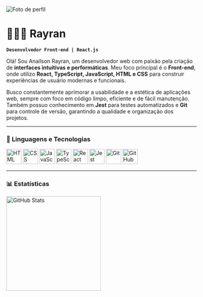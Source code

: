 ![Foto de perfil](https://github.com/user-attachments/assets/d1229a1f-585a-4f09-9d15-7a9c08907c65)

# 👩🏻‍💻 Rayran

**`Desenvolvedor Front-end | React.js`**

Olá! Sou Anailson Rayran, um desenvolvedor web com paixão pela criação de **interfaces intuitivas e performáticas**. Meu foco principal é o **Front-end**, onde utilizo **React, TypeScript, JavaScript, HTML e CSS** para construir experiências de usuário modernas e funcionais.

Busco constantemente aprimorar a usabilidade e a estética de aplicações web, sempre com foco em código limpo, eficiente e de fácil manutenção. Também possuo conhecimento em **Jest** para testes automatizados e **Git** para controle de versão, garantindo a qualidade e organização dos projetos.

---

### 🤖 Linguagens e Tecnologias

<p align="left">
  <img alt="HTML" title="HTML" width="40px" src="https://cdn.jsdelivr.net/gh/devicons/devicon/icons/html5/html5-original.svg" />
  <img alt="CSS" title="CSS" width="40px" src="https://cdn.jsdelivr.net/gh/devicons/devicon/icons/css3/css3-original.svg" />
  <img alt="JavaScript" title="JavaScript" width="40px" src="https://cdn.jsdelivr.net/gh/devicons/devicon/icons/javascript/javascript-original.svg" />
  <img alt="TypeScript" title="TypeScript" width="40px" src="https://cdn.jsdelivr.net/gh/devicons/devicon/icons/typescript/typescript-original.svg" />
  <img alt="React" title="React" width="40px" src="https://cdn.jsdelivr.net/gh/devicons/devicon/icons/react/react-original.svg" />
  <img alt="Jest" title="Jest" width="40px" src="https://cdn.jsdelivr.net/gh/devicons/devicon/icons/jest/jest-plain.svg" />
  <img alt="Git" title="Git" width="40px" src="https://cdn.jsdelivr.net/gh/devicons/devicon/icons/git/git-original.svg" />
  <img alt="GitHub" title="GitHub" width="40px" src="https://cdn.jsdelivr.net/gh/devicons/devicon/icons/github/github-original.svg" />
</p>

---

### 📊 Estatísticas

<p>
  <img align="left" alt="GitHub Stats" height="250" src="https://github-readme-stats.vercel.app/api/top-langs/?username=RayranTech&theme=tokyonight&layout=compact&custom_title=Tecnologias&langs_count=9" />
</p>
